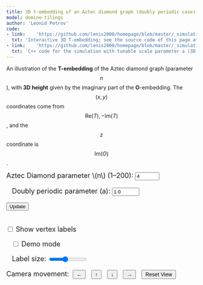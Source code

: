 ```yaml
---
title: 3D t-embedding of an Aztec diamond graph (doubly periodic case)
model: domino-tilings
author: 'Leonid Petrov'
code:
- link:    'https://github.com/lenis2000/homepage/blob/master/_simulations/domino_tilings/2025-03-28-t-emb-3d.md'
  txt: 'Interactive 3D T-embedding; see the source code of this page at the link'
- link:    'https://github.com/lenis2000/homepage/blob/master/_simulations/domino_tilings/2025-03-28-t-emb-3d-json.cpp'
  txt: 'C++ code for the simulation with tunable scale parameter a (3D version)'
---
```



An illustration of the **T-embedding** of the Aztec diamond graph (parameter $$n$$), with **3D height** given by the imaginary part of the **O**-embedding. The $$(x,y)$$ coordinates come from $$ \mathrm{Re}(T), -\mathrm{Im}(T)$$, and the $$z$$ coordinate is $$\mathrm{Im}(O)$$.



<!-- CSS styles for buttons and progress bar -->
<style>
  #update-btn:disabled {
    opacity: 0.7;
    cursor: not-allowed;
    background-color: #cccccc;
  }
</style>

<!-- Three.js and OrbitControls (adjust paths if needed) -->
<script src="/js/three.min.js"></script>
<script src="/js/OrbitControls.js"></script>

<!-- WASM/JS from our C++ code, compiled by emcc (adjust path if needed) -->
<script src="/js/2025-03-28-t-emb-3d-json.js"></script>

<div style="margin-bottom: 1em; font-size: 18px;">
  <label for="n-input">Aztec Diamond parameter \(n\) (1–200):</label>
  <input id="n-input" type="number" value="4" min="1" max="200" step="1">

  <label for="a-input" style="margin-left: 15px;">Doubly periodic parameter \(a\):</label>
  <input id="a-input" type="number" value="1.0" min="0.1" max="10" step="0.1">

  <button id="update-btn">Update</button>

  <div id="progress-container" style="margin-top: 10px; display: none;">
    <div style="display: flex; align-items: center;">
      <div style="margin-right: 10px;">Computing:</div>
      <div style="flex-grow: 1; background-color: #eee; border-radius: 3px; overflow: hidden;">
        <div id="progress-bar" style="width: 0%; height: 20px; background-color: #4285f4; transition: width 0.1s;"></div>
      </div>
      <div id="progress-text" style="margin-left: 10px;">0%</div>
    </div>
  </div>

  <br><label for="show-labels" style="margin-top: 15px;">
    <input id="show-labels" type="checkbox"> Show vertex labels
  </label>

  <label for="demo-mode" style="margin-left: 15px;">
    <input id="demo-mode" type="checkbox"> Demo mode
  </label>

  <label for="label-scale" style="margin-left: 15px;">Label size:</label>
  <input id="label-scale" type="range" min="1" max="70" step="1" value="30" style="width: 100px; vertical-align: middle;">
  <div style="margin-top: 10px;">
      <label>Camera movement:</label>
      <button id="move-left-btn" style="padding: 2px 8px; margin: 0 5px; font-size: 14px; vertical-align: middle;">←</button>
      <button id="move-up-btn" style="padding: 2px 8px; margin: 0 5px; font-size: 14px; vertical-align: middle;">↑</button>
      <button id="move-down-btn" style="padding: 2px 8px; margin: 0 5px; font-size: 14px; vertical-align: middle;">↓</button>
      <button id="move-right-btn" style="padding: 2px 8px; margin: 0 5px; font-size: 14px; vertical-align: middle;">→</button>
      <button id="reset-view-btn" style="padding: 2px 8px; margin: 0 5px; font-size: 14px; vertical-align: middle;">Reset View</button>
  </div>
</div>

<!-- Container for the 3D canvas -->
<div id="three-container" style="width: 100%; height: 80vh;"></div>

Some references:
<ul>
    <li>
      <strong>Perfect t‑Embeddings of Uniformly Weighted Aztec Diamonds and Tower Graphs</strong><br>
      <em>Tomas Berggren, Matthew Nicoletti, Marianna Russkikh (2023, IMRN)</em><br>
      <a href="https://doi.org/10.1093/imrn/rnad299" target="_blank">DOI:10.1093/imrn/rnad299</a>
    </li>
    <li>
      <strong>Bipartite Dimer Model: Perfect t‑Embeddings and Lorentz‑minimal Surfaces</strong><br>
      <em>Dmitry Chelkak, Benoît Laslier, Marianna Russkikh (2021)</em><br>
      <a href="https://arxiv.org/abs/2109.06272" target="_blank">arXiv:2109.06272</a>
    </li>
    <li>
      <strong>Fluctuations in the Aztec Diamonds via a Lorentz‑minimal Surface</strong><br>
      <em>Dmitry Chelkak, Sanjay Ramassamy (2020)</em><br>
      <a href="https://arxiv.org/abs/2002.07540" target="_blank">arXiv:2002.07540</a>
    </li>
</ul>

<script>
/*
  We'll call doTembJSONwithA(n, a) from the WASM to get a JSON with T and O arrays.
  Then build a 3D geometry using:
    x = Re(T)
    y = -Im(T)
    z = Im(O)
  We'll create line segments for adjacency among T-vertices, small spheres as T-vertices
  (with a styled radius), and optional labels.
*/

Module.onRuntimeInitialized = async function() {
  // Wrap the WASM exports
  const doTembJSONwithA = Module.cwrap('doTembJSONwithA', 'number', ['number','number'], {async: true});
  const freeString = Module.cwrap('freeString', null, ['number']);
  const getProgress = Module.cwrap('getProgress', 'number', []);
  const resetProgress = Module.cwrap('resetProgress', null, []);

  // Helper: call the WASM function, parse JSON
  async function getTandOarrays(n, a) {
    const ptr = await doTembJSONwithA(n, a);
    const jsonStr = Module.UTF8ToString(ptr);
    freeString(ptr);
    return JSON.parse(jsonStr); // { T: [...], O: [...], B: [...] }
  }

  // Build T-edges with the same special boundary/corner logic as in 2D code
  function buildEdges(vertices, n) {
    const indexMap = new Map();
    vertices.forEach((v, idx) => {
      indexMap.set(`${v.k},${v.j}`, idx);
    });

    const edges = [];
    const neighborSteps = [
      { dk:  1, dj:  0 },
      { dk: -1, dj:  0 },
      { dk:  0, dj:  1 },
      { dk:  0, dj: -1 },
    ];
    const isBoundary = (k,j) => (Math.abs(k) + Math.abs(j) === n);

    // Add special edges connecting corners and boundary
    const specialEdges = [
      // corners
      { from: { k: 0,  j: n },  to: { k: n,  j: 0 } },
      { from: { k: 0,  j: -n }, to: { k: n,  j: 0 } },
      { from: { k: 0,  j: -n }, to: { k: -n, j: 0 } },
      { from: { k: 0,  j: n },  to: { k: -n, j: 0 } },
      // direct connections among boundary
      { from: { k: n-1,   j: 0 },  to: { k: n,    j: 0 } },
      { from: { k: 0,     j: n-1 },to: { k: 0,    j: n } },
      { from: { k: -(n-1),j: 0 },  to: { k: -n,   j: 0 } },
      { from: { k: 0,     j: -(n-1) },to: { k: 0, j: -n } },
    ];

    specialEdges.forEach(s => {
      const fromKey = `${s.from.k},${s.from.j}`;
      const toKey   = `${s.to.k},${s.to.j}`;
      if (indexMap.has(fromKey) && indexMap.has(toKey)) {
        const i1 = indexMap.get(fromKey);
        const i2 = indexMap.get(toKey);
        edges.push([Math.min(i1, i2), Math.max(i1, i2)]);
      }
    });

    // Add edges for direct neighbor steps, skipping boundary->interior mismatch
    vertices.forEach((v, idx) => {
      neighborSteps.forEach(step => {
        const nk = v.k + step.dk;
        const nj = v.j + step.dj;
        const key = `${nk},${nj}`;
        if (!indexMap.has(key)) return;
        const nbrIdx = indexMap.get(key);

        const oneIsBoundary = isBoundary(v.k, v.j) ^ isBoundary(nk, nj);
        if (!oneIsBoundary) {
          if (nbrIdx > idx) {
            edges.push([idx, nbrIdx]);
          }
        }
      });
    });

    return edges;
  }

  // Add a ring of edges around boundary where |k|+|j|=n-1
  function addBoundaryRingEdges(vertices, edges, n) {
    const boundaryIndices = [];
    vertices.forEach((v, idx) => {
      if (Math.abs(v.k) + Math.abs(v.j) === n-1) {
        boundaryIndices.push(idx);
      }
    });

    boundaryIndices.sort((iA, iB) => {
      const vA = vertices[iA];
      const vB = vertices[iB];
      const aA = Math.atan2(vA.im, vA.re);
      const aB = Math.atan2(vB.im, vB.re);
      return aA - aB;
    });

    for (let i = 0; i < boundaryIndices.length; i++) {
      const iA = boundaryIndices[i];
      const iB = boundaryIndices[(i+1) % boundaryIndices.length];
      edges.push([Math.min(iA, iB), Math.max(iA, iB)]);
    }
  }

  let scene, camera, renderer, controls;
  let lineGroup, sphereGroup, labelGroup, faceGroup;
  let zoomFactor = 0.95;
  let sceneScale = 1.0; // Track the overall scene scale
  let isDemoMode = false; // Track if demo mode is active
  let rotationSpeed = 0.005; // Speed of rotation in radians

  init3D();
  handleUpdate(); // We'll also call this after randomizing n,a at DOMContentLoaded


  function init3D() {
    const container = document.getElementById('three-container');
    const width  = container.clientWidth;
    const height = container.clientHeight;

    scene = new THREE.Scene();
    scene.background = new THREE.Color(0xffffff);

    camera = new THREE.PerspectiveCamera(45, width / height, 0.0001, 10000);
    camera.position.set(0, 0, 3);
    camera.lookAt(0, 0, 0);

    renderer = new THREE.WebGLRenderer({antialias: true});
    renderer.setSize(width, height);
    container.appendChild(renderer.domElement);

    controls = new THREE.OrbitControls(camera, renderer.domElement);
    controls.minDistance = 0.0001;
    controls.maxDistance = 5000;
    controls.enableZoom = true; // Enable zoom with mouse/trackpad

    window.addEventListener('resize', onWindowResize, false);
    animate();
  }

  function onWindowResize() {
    const container = document.getElementById('three-container');
    const width  = container.clientWidth;
    const height = container.clientHeight;

    camera.aspect = width / height;
    camera.updateProjectionMatrix();
    renderer.setSize(width, height);
  }

  function animate() {
    requestAnimationFrame(animate);
    controls.update();

    // Apply rotation in demo mode
    if (isDemoMode) {
      // Rotate around the y-axis
      if (lineGroup) lineGroup.rotation.y += rotationSpeed;
      if (sphereGroup) sphereGroup.rotation.y += rotationSpeed;
      if (faceGroup) faceGroup.rotation.y += rotationSpeed;
      if (labelGroup) labelGroup.rotation.y += rotationSpeed;
    }

    // Update label size based on camera distance and user slider
    if (labelGroup) {
      const cameraDistance = camera.position.distanceTo(new THREE.Vector3(0,0,0));
      const userScaleFactor = parseFloat(document.getElementById('label-scale').value || "1");

      labelGroup.children.forEach(sprite => {
        if (sprite.visible) {
          // Adjust label size based on distance and user preference
          const baseSpriteScale = 0.005;
          const distanceScaleFactor = Math.max(0.5, Math.min(2.0, cameraDistance / 3.0));
          const width = sprite.scale.x / (baseSpriteScale * sprite.userData.lastScaleFactor || 1);
          const height = sprite.scale.y / (baseSpriteScale * sprite.userData.lastScaleFactor || 1);

          const combinedScaleFactor = distanceScaleFactor * userScaleFactor;
          sprite.scale.set(
            width * baseSpriteScale * combinedScaleFactor,
            height * baseSpriteScale * combinedScaleFactor,
            1
          );

          // Remember the last scale factor we applied
          sprite.userData.lastScaleFactor = combinedScaleFactor;
        }
      });
    }

    renderer.render(scene, camera);
  }

  // Create a sprite with text (for labels)
  function createTextSprite(message) {
    // Basic canvas-based sprite
    const fontSize = 24;  // Smaller font size
    const borderThickness = 2;  // Thinner border
    const canvas = document.createElement('canvas');
    const ctx = canvas.getContext('2d');
    ctx.font = `${fontSize}px Arial`;

    const textWidth = ctx.measureText(message).width;
    // set canvas size based on text
    canvas.width = textWidth + borderThickness*2;
    canvas.height = fontSize + borderThickness*2;

    // re-apply font since canvas was resized
    ctx.font = `${fontSize}px Arial`;

    // background color - more transparent
    ctx.fillStyle = 'rgba(0,0,255,0.4)';
    ctx.fillRect(0, 0, canvas.width, canvas.height);

    // text color
    ctx.fillStyle = 'white';
    ctx.textBaseline = 'top';
    ctx.fillText(message, borderThickness, borderThickness);

    const texture = new THREE.Texture(canvas);
    texture.needsUpdate = true;

    const spriteMaterial = new THREE.SpriteMaterial({ map: texture });
    const sprite = new THREE.Sprite(spriteMaterial);
    // scale so text is very small in 3D:
    const scaleFactor = 0.005;  // Smaller scale factor
    sprite.scale.set(canvas.width * scaleFactor, canvas.height * scaleFactor, 1);

    return sprite;
  }

  // Set up a function to set the demo view camera position
  function setDemoViewCamera() {
    // Reset any existing rotation
    if (lineGroup) lineGroup.rotation.set(0, 0, 0);
    if (sphereGroup) sphereGroup.rotation.set(0, 0, 0);
    if (faceGroup) faceGroup.rotation.set(0, 0, 0);
    if (labelGroup) labelGroup.rotation.set(0, 0, 0);

    // Set to angled view
    camera.position.set(2, 1.5, 2); // Angled position
    camera.lookAt(0, 0, 0);
    controls.update();
  }

  async function handleUpdate() {
    const nVal = parseInt(document.getElementById("n-input").value, 10);
    const aVal = parseFloat(document.getElementById("a-input").value);

    if (nVal < 1 || nVal > 200) {
      alert("Please pick integer n in [1, 200].");
      return;
    }
    if (aVal <= 0) {
      alert("Parameter a must be positive!");
      return;
    }
    
    // Reset progress counter at the beginning
    resetProgress();

    // Show progress bar immediately and reset it
    const progressContainer = document.getElementById('progress-container');
    const progressBar = document.getElementById('progress-bar');
    const progressText = document.getElementById('progress-text');
    progressContainer.style.display = 'block';
    progressBar.style.width = '0%';
    progressText.textContent = '0%';

    // Disable the update button and input fields during computation
    const updateBtn = document.getElementById("update-btn");
    const nInput = document.getElementById("n-input");
    const aInput = document.getElementById("a-input");
    updateBtn.disabled = true;
    nInput.disabled = true;
    aInput.disabled = true;
    updateBtn.textContent = "Computing...";

    // Start progress monitoring using the actual WASM progress
    const progressInterval = setInterval(() => {
      const currentProgress = getProgress();
      progressBar.style.width = `${currentProgress}%`;
      progressText.textContent = `${currentProgress}%`;
    }, 50); // Check more frequently for smoother updates

    // Remember demo mode state
    const wasInDemoMode = isDemoMode;

    let data;
    try {
      data = await getTandOarrays(nVal, aVal); // { T: [...], O: [...], B: [...] }
    } catch (e) {
      console.error("Error from doTembJSONwithA:", e);
      return;
    }

    const Tvertices = data.T;
    const OImMap = new Map();
    data.O.forEach(o => {
      OImMap.set(`${o.k},${o.j}`, -o.im+o.re);
    });

    const Tedges = buildEdges(Tvertices, nVal);
    addBoundaryRingEdges(Tvertices, Tedges, nVal);

    // Reset scene scale when loading new data
    sceneScale = 1.0;

    // Remove old geometry
    if (lineGroup) {
      scene.remove(lineGroup);
      lineGroup.children.forEach((child)=>child.geometry.dispose());
    }
    if (sphereGroup) {
      scene.remove(sphereGroup);
      sphereGroup.children.forEach((child)=>child.geometry.dispose());
    }
    if (faceGroup) {
      scene.remove(faceGroup);
      faceGroup.children.forEach((child)=>child.geometry.dispose());
    }
    if (labelGroup) {
      scene.remove(labelGroup);
      labelGroup.children.forEach((child)=>child.material?.dispose?.());
    }

    // 1) Efficient line segments for all edges
    {
      const material = new THREE.LineBasicMaterial({ color: 0x000000 });
      const positions = new Float32Array(Tedges.length * 2 * 3);
      for (let e = 0; e < Tedges.length; ++e) {
        const edge = Tedges[e];
        const i1 = edge[0];
        const i2 = edge[1];
        const v1 = Tvertices[i1];
        const v2 = Tvertices[i2];
        const z1 = OImMap.has(`${v1.k},${v1.j}`) ? OImMap.get(`${v1.k},${v1.j}`) : 0;
        const z2 = OImMap.has(`${v2.k},${v2.j}`) ? OImMap.get(`${v2.k},${v2.j}`) : 0;
        positions[e * 6    ] = v1.re;
        positions[e * 6 + 1] = -v1.im;
        positions[e * 6 + 2] = z1;
        positions[e * 6 + 3] = v2.re;
        positions[e * 6 + 4] = -v2.im;
        positions[e * 6 + 5] = z2;
      }
      const geometry = new THREE.BufferGeometry();
      geometry.setAttribute('position', new THREE.BufferAttribute(positions, 3));
      lineGroup = new THREE.LineSegments(geometry, material);
      scene.add(lineGroup);
    }

    // 2) Efficient instanced spheres for vertices
    const sphereGeom = new THREE.SphereGeometry(0.0005, 8, 8); // lower segment count
    const sphereMat  = new THREE.MeshBasicMaterial({ color: 0x000000 });
    // Compute visible vertices for spheres (skip zero-z)
    const visibleVertices = [];
    Tvertices.forEach(v => {
      const z = OImMap.has(`${v.k},${v.j}`) ? OImMap.get(`${v.k},${v.j}`) : 0;
      if (Math.abs(z) < 1e-10) return;
      visibleVertices.push({ re: v.re, im: v.im, z });
    });
    const maxSpheres = 4000; // limit for performance
    let instancedCount = visibleVertices.length;
    if (nVal > 30 || instancedCount > maxSpheres) instancedCount = Math.min(instancedCount, maxSpheres);
    sphereGroup = null;
    if(instancedCount > 0){
      const instancedMesh = new THREE.InstancedMesh(sphereGeom, sphereMat, instancedCount);
      const dummy = new THREE.Object3D();
      for(let i=0;i<instancedCount;i++){
        dummy.position.set(visibleVertices[i].re, -visibleVertices[i].im, visibleVertices[i].z);
        dummy.updateMatrix();
        instancedMesh.setMatrixAt(i, dummy.matrix);
      }
      sphereGroup = instancedMesh;
      scene.add(sphereGroup);
    }

    // 3) Polygon faces - find and create faces using the edges
    faceGroup = new THREE.Group();
    {
      // Create a function to find cycles in the graph - focusing on 4-cycles
      // which are likely the faces in an Aztec diamond
      function findFaces(vertices, edges) {
        // We'll find all 4-cycles (squares) in the graph
        const faces = [];
        const adjacencyList = new Map();

        // Create adjacency list from edges
        vertices.forEach((_, idx) => {
          adjacencyList.set(idx, []);
        });

        edges.forEach(edge => {
          const [v1, v2] = edge;
          adjacencyList.get(v1).push(v2);
          adjacencyList.get(v2).push(v1);
        });

        // For each edge, try to find 4-cycles containing it
        edges.forEach(edge => {
          const [start, neighbor] = edge;

          // For each neighbor of the first vertex
          adjacencyList.get(neighbor).forEach(secondNeighbor => {
            // Skip going back to start
            if (secondNeighbor === start) return;

            // For each neighbor of the second neighbor
            adjacencyList.get(secondNeighbor).forEach(thirdNeighbor => {
              // Skip going back to neighbor
              if (thirdNeighbor === neighbor) return;

              // Check if third neighbor connects back to start
              if (adjacencyList.get(thirdNeighbor).includes(start)) {
                // Found a 4-cycle: start -> neighbor -> secondNeighbor -> thirdNeighbor -> start
                const cycle = [start, neighbor, secondNeighbor, thirdNeighbor];

                // Check if this cycle contains any corner or boundary vertices (n,0), (0,n), etc.
                const containsCornerOrBoundary = cycle.some(vertexIdx => {
                  const v = Tvertices[vertexIdx];
                  // Check if it's a corner or boundary vertex
                  return (v.k === 0 && Math.abs(v.j) === nVal) ||
                         (v.j === 0 && Math.abs(v.k) === nVal) ||
                         (Math.abs(v.k) + Math.abs(v.j) === nVal);
                });

                // Skip faces with corner or boundary vertices
                if (containsCornerOrBoundary) {
                  return;
                }

                // Sort the cycle to get a canonical representation
                const canonicalCycle = [...cycle].sort().join(',');

                // Check if we've already found this cycle
                const isDuplicate = faces.some(face => {
                  const sortedFace = [...face].sort().join(',');
                  return sortedFace === canonicalCycle;
                });

                if (!isDuplicate) {
                  faces.push(cycle);
                }
              }
            });
          });
        });

        return faces;
      }

      // Find faces in the graph
      const faces = findFaces(Tvertices, Tedges);

      // Create a semi-transparent material for faces
      const faceMaterial = new THREE.MeshBasicMaterial({
        color: 0x3366cc,
        transparent: true,
        opacity: 0.25,
        side: THREE.DoubleSide
      });

      // Create a mesh for each face
      faces.forEach(face => {
        const positions = [];

        // Get positions for each vertex in this face
        face.forEach(vertexIndex => {
          const v = Tvertices[vertexIndex];
          const z = OImMap.has(`${v.k},${v.j}`) ? OImMap.get(`${v.k},${v.j}`) : 0;
          positions.push(v.re, -v.im, z);
        });

        // Create geometry
        const geometry = new THREE.BufferGeometry();
        geometry.setAttribute('position', new THREE.Float32BufferAttribute(positions, 3));

        // Add indices for triangulation (assuming 4-vertex faces)
        if (face.length === 4) {
          geometry.setIndex([0, 1, 2, 0, 2, 3]); // Two triangles
        } else if (face.length === 3) {
          // Triangle doesn't need triangulation
        } else {
          // For faces with more than 4 vertices, use fan triangulation
          const indices = [];
          for (let i = 1; i < face.length - 1; i++) {
            indices.push(0, i, i + 1);
          }
          geometry.setIndex(indices);
        }

        // Create mesh and add to group
        const mesh = new THREE.Mesh(geometry, faceMaterial);
        faceGroup.add(mesh);
      });
    }
    scene.add(faceGroup);

    // 4) Optional labels
    labelGroup = new THREE.Group();
    const showLabels = document.getElementById('show-labels').checked;

    Tvertices.forEach(v => {
      // replicate the "interesting" logic from the 2D code
      if (
        Math.abs(v.k) + Math.abs(v.j) < nVal ||
        (v.k === 0 && Math.abs(v.j) === nVal) ||
        (v.j === 0 && Math.abs(v.k) === nVal)
      ) {
        const z = OImMap.has(`${v.k},${v.j}`) ? OImMap.get(`${v.k},${v.j}`) : 0;
        // We'll create a label even if z=0, but let's position it slightly above
        const labelSprite = createTextSprite(`${v.k},${v.j}`);
        labelSprite.position.set(v.re, -v.im, z + 0.01);
        labelSprite.visible = showLabels;
        labelGroup.add(labelSprite);
      }
    });
    scene.add(labelGroup);

    // If we were in demo mode before update, restore demo view
    if (wasInDemoMode) {
      setDemoViewCamera();
    }

    // Complete the progress and re-enable inputs
    clearInterval(progressInterval);
    // Ensure progress shows 100% regardless of C++ progress value
    progressBar.style.width = '100%';
    progressText.textContent = '100%';

    // Re-enable buttons and inputs
    updateBtn.disabled = false;
    nInput.disabled = false;
    aInput.disabled = false;
    updateBtn.textContent = "Update";

    // Hide progress bar after a short delay
    setTimeout(() => {
      progressContainer.style.display = 'none';
    }, 300);
  }

  // Toggle label visibility when checkbox changes
  document.getElementById('show-labels').addEventListener('change', function() {
    if (!labelGroup) return;
    labelGroup.children.forEach(sprite => {
      sprite.visible = this.checked;
    });
  });

  // Update labels when scale slider changes
  document.getElementById('label-scale').addEventListener('input', function() {
    // No need to do anything here as the animate loop will handle scaling
  });

  // Toggle demo mode when checkbox changes
  document.getElementById('demo-mode').addEventListener('change', function() {
    isDemoMode = this.checked;

    if (isDemoMode) {
      // When turning on demo mode, reset to angled view
      setDemoViewCamera();
    }
    // When turning off, we just stop rotation but keep the current view
  });

  // Make handleUpdate available globally
  window.handleUpdate = handleUpdate;

  // Hook the "Update" button
  document.getElementById("update-btn").addEventListener("click", handleUpdate);

  // Reset view button handler
  document.getElementById("reset-view-btn").addEventListener("click", function() {
    // If in demo mode, set to demo view, otherwise reset to default view
    if (isDemoMode) {
      setDemoViewCamera();
    } else {
      // Reset camera to initial position and reset scene scale
      camera.position.set(0, 0, 3);
      camera.lookAt(0, 0, 0);
      camera.near = 0.0001; // Reset near clipping plane
      camera.updateProjectionMatrix();

      // Reset scene scale
      sceneScale = 1.0;
      if (lineGroup) lineGroup.scale.set(sceneScale, sceneScale, sceneScale);
      if (sphereGroup) sphereGroup.scale.set(sceneScale, sceneScale, sceneScale);
      if (faceGroup) faceGroup.scale.set(sceneScale, sceneScale, sceneScale);
      if (labelGroup) labelGroup.scale.set(sceneScale, sceneScale, sceneScale);

      // Reset rotations to zero
      if (lineGroup) lineGroup.rotation.set(0, 0, 0);
      if (sphereGroup) sphereGroup.rotation.set(0, 0, 0);
      if (faceGroup) faceGroup.rotation.set(0, 0, 0);
      if (labelGroup) labelGroup.rotation.set(0, 0, 0);

      controls.reset();
    }
  });

  // Camera movement controls
  document.getElementById("move-up-btn").addEventListener("click", function() {
    // Move camera up relative to current view
    const moveAmount = 0.1 * camera.position.distanceTo(controls.target);
    const upVector = new THREE.Vector3(0, 1, 0);
    upVector.applyQuaternion(camera.quaternion);
    camera.position.addScaledVector(upVector, moveAmount);
    controls.target.addScaledVector(upVector, moveAmount);
    controls.update();
  });

  document.getElementById("move-down-btn").addEventListener("click", function() {
    // Move camera down relative to current view
    const moveAmount = 0.1 * camera.position.distanceTo(controls.target);
    const upVector = new THREE.Vector3(0, 1, 0);
    upVector.applyQuaternion(camera.quaternion);
    camera.position.addScaledVector(upVector, -moveAmount);
    controls.target.addScaledVector(upVector, -moveAmount);
    controls.update();
  });

  document.getElementById("move-left-btn").addEventListener("click", function() {
    // Move camera left relative to current view
    const moveAmount = 0.1 * camera.position.distanceTo(controls.target);
    const rightVector = new THREE.Vector3(1, 0, 0);
    rightVector.applyQuaternion(camera.quaternion);
    camera.position.addScaledVector(rightVector, -moveAmount);
    controls.target.addScaledVector(rightVector, -moveAmount);
    controls.update();
  });

  document.getElementById("move-right-btn").addEventListener("click", function() {
    // Move camera right relative to current view
    const moveAmount = 0.1 * camera.position.distanceTo(controls.target);
    const rightVector = new THREE.Vector3(1, 0, 0);
    rightVector.applyQuaternion(camera.quaternion);
    camera.position.addScaledVector(rightVector, moveAmount);
    controls.target.addScaledVector(rightVector, moveAmount);
    controls.update();
  });

  // Randomize n (2..20) and a (0.2..1) on page load
  document.addEventListener("DOMContentLoaded", function() {
    const nRand = Math.floor(Math.random() * (20 - 2 + 1)) + 2; // 2..20
    const aRand = (Math.random() * (1 - 0.2) + 0.2).toFixed(1); // 0.2..1
    document.getElementById('n-input').value = nRand;
    document.getElementById('a-input').value = aRand;
    // Initial visualization without automatic updates
    const updateBtn = document.getElementById('update-btn');
    if (updateBtn) {
      updateBtn.click();
    }

    // Initialize demo mode checkbox state
    document.getElementById('demo-mode').checked = false;
    isDemoMode = false;

    // Add keyboard controls for zooming and navigation
    window.addEventListener('keydown', function(event) {
      const moveAmount = 0.1 * camera.position.distanceTo(controls.target);

      // Arrow keys for camera movement
      if (event.key === 'ArrowUp') {
        const upVector = new THREE.Vector3(0, 1, 0);
        upVector.applyQuaternion(camera.quaternion);
        camera.position.addScaledVector(upVector, moveAmount);
        controls.target.addScaledVector(upVector, moveAmount);
        controls.update();
      }
      else if (event.key === 'ArrowDown') {
        const upVector = new THREE.Vector3(0, 1, 0);
        upVector.applyQuaternion(camera.quaternion);
        camera.position.addScaledVector(upVector, -moveAmount);
        controls.target.addScaledVector(upVector, -moveAmount);
        controls.update();
      }
      else if (event.key === 'ArrowLeft') {
        const rightVector = new THREE.Vector3(1, 0, 0);
        rightVector.applyQuaternion(camera.quaternion);
        camera.position.addScaledVector(rightVector, -moveAmount);
        controls.target.addScaledVector(rightVector, -moveAmount);
        controls.update();
      }
      else if (event.key === 'ArrowRight') {
        const rightVector = new THREE.Vector3(1, 0, 0);
        rightVector.applyQuaternion(camera.quaternion);
        camera.position.addScaledVector(rightVector, moveAmount);
        controls.target.addScaledVector(rightVector, moveAmount);
        controls.update();
      }
      // 'R' key to reset view
      else if (event.key === 'r' || event.key === 'R') {
        if (isDemoMode) {
          setDemoViewCamera();
        } else {
          camera.position.set(0, 0, 3);
          camera.lookAt(0, 0, 0);
          camera.near = 0.0001;
          camera.updateProjectionMatrix();

          sceneScale = 1.0;
          if (lineGroup) lineGroup.scale.set(sceneScale, sceneScale, sceneScale);
          if (sphereGroup) sphereGroup.scale.set(sceneScale, sceneScale, sceneScale);
          if (faceGroup) faceGroup.scale.set(sceneScale, sceneScale, sceneScale);
          if (labelGroup) labelGroup.scale.set(sceneScale, sceneScale, sceneScale);

          // Reset rotations to zero
          if (lineGroup) lineGroup.rotation.set(0, 0, 0);
          if (sphereGroup) sphereGroup.rotation.set(0, 0, 0);
          if (faceGroup) faceGroup.rotation.set(0, 0, 0);
          if (labelGroup) labelGroup.rotation.set(0, 0, 0);

          controls.reset();
        }
      }
      // 'D' key to toggle demo mode
      else if (event.key === 'd' || event.key === 'D') {
        const demoCheckbox = document.getElementById('demo-mode');
        demoCheckbox.checked = !demoCheckbox.checked;
        // Trigger the change event
        demoCheckbox.dispatchEvent(new Event('change'));
      }
    });
  });
};
</script>
